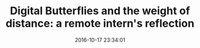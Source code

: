 ---
layout: post
title:  "Digital Butterflies and the weight of distance: a remote intern's reflection"
subtitle: ""
date:   2016-10-17 23:34:01
categories: [depression, writing]
redirect: https://www.theengineroom.org/digital-butterflies-and-weight-of-distance-intern-reflection/
---